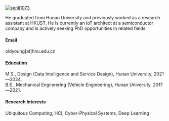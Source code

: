 

[![senli1073](https://img.shields.io/badge/senli1073-github-blue?logo=github)](https://scholar.google.com/citations?user=wyXKycAAAAAJ&hl=zh-CN)

He graduated from Hunan University and previously worked as a research assistant at HKUST. He is currently an IoT architect at a semiconductor company and is actively seeking PhD opportunities in related fields.

#### Email
oldyoung[at]hnu.edu.cn

#### Education
M.S., Design (Data Intelligence and Service Design), Hunan University, 2021—2024.\
B.E., Mechanical Engineering (Vehicle Engineering), Hunan University, 2017—2021.

#### Research Interests
Ubiquitous Computing, HCI, Cyber-Physical Systems, Deep Learning


